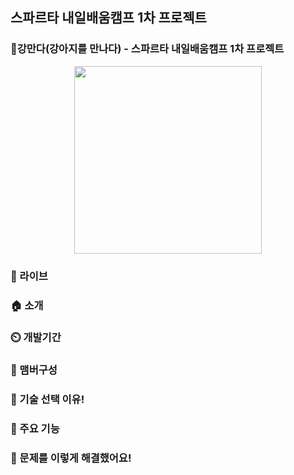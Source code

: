 ## 스파르타 내일배움캠프 1차 프로젝트
### 🐶강만다(강아지를 만나다) - 스파르타 내일배움캠프 1차 프로젝트

<p align='center'>
  <img src="./static/project.png" width="300px" />
</p>


### 🔗 라이브

### 🏠 소개

### ⏲️ 개발기간

### 🧙 맴버구성

### 📌 기술 선택 이유!

### 📌 주요 기능

### 📌 문제를 이렇게 해결했어요!
